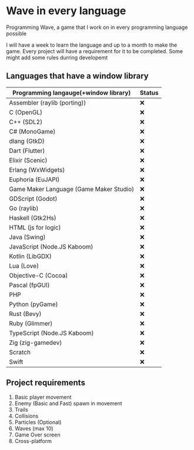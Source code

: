 # Wave in every language

Programming Wave, a game that I work on in every programming language possible

I will have a week to learn the language and up to a month to make the game.
Every project will have a requirement for it to be completed.
Some might add some rules durring developemt

## Languages that have a window library 

| Programming langauge(+window library) | Status |
|---------------------------------------|--------|
| Assembler (raylib (porting)) | ❌ |
| C (OpenGL) | ❌ |
| C++ (SDL2) | ❌ |
| C# (MonoGame) | ❌ |
| dlang (GtkD) | ❌ |
| Dart (Flutter) | ❌ |
| Elixir (Scenic) | ❌ |
| Erlang (WxWidgets) | ❌ |
| Euphoria (EuJAPI) | ❌ |
| Game Maker Language (Game Maker Studio) | ❌ |
| GDScript (Godot) | ❌ |
| Go (raylib) | ❌ |
| Haskell (Gtk2Hs) | ❌ |
| HTML (js for logic)| ❌ |
| Java (Swing) | ❌ |
| JavaScript (Node.JS Kaboom) | ❌ |
| Kotlin (LibGDX) | ❌ |
| Lua (Love) | ❌ |
| Objective-C (Cocoa) | ❌ |
| Pascal (fpGUI) | ❌ |
| PHP | ❌ |
| Python (pyGame) | ❌ |
| Rust (Bevy) | ❌ |
| Ruby (Glimmer) | ❌ |
| TypeScript (Node.JS Kaboom) | ❌ |
| Zig (zig-gamedev) | ❌ |
| Scratch | ❌ |
| Swift | ❌ |

## Project requirements
1. Basic player movement
2. Enemy (Basic and Fast) spawn in movement
3. Trails
4. Collisions
5. Particles (Optional)
6. Waves (max 10)
7. Game Over screen
8. Cross-platform
